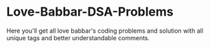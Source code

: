 # Love-Babbar-DSA-Problems
Here you'll get all love babbar's coding problems and solution with all unique tags and better understandable comments.
